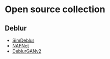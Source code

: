# Open source collection

## Deblur
* [SimDeblur](https://github.com/ljzycmd/SimDeblur)
* [NAFNet](https://github.com/megvii-research/NAFNet)
* [DeblurGANv2](https://github.com/VITA-Group/DeblurGANv2)
